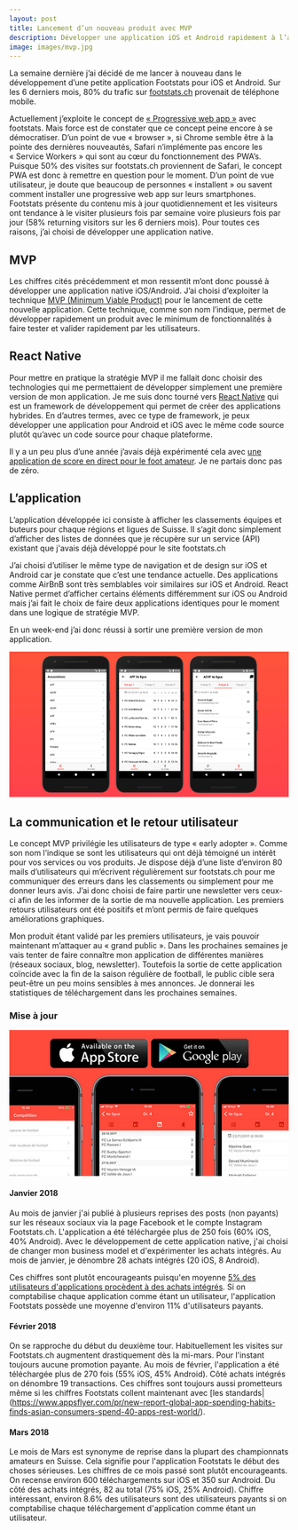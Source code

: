 ```yaml
---
layout: post
title: Lancement d’un nouveau produit avec MVP
description: Développer une application iOS et Android rapidement à l’aide de React Native.
image: images/mvp.jpg
---
```

La semaine dernière j’ai décidé de me lancer à nouveau dans le développement d’une petite application Footstats pour iOS et Android. Sur les 6 derniers mois, 80% du trafic sur [footstats.ch](https://www.footstats.ch/) provenait de téléphone mobile. 

Actuellement j’exploite le concept de [« Progressive web app »](https://developers.google.com/web/progressive-web-apps/) avec footstats. Mais force est de constater que ce concept peine encore à se démocratiser. D’un point de vue « browser », si Chrome semble être à la pointe des dernières nouveautés, Safari n’implémente pas encore les « Service Workers » qui sont au cœur du fonctionnement des PWA’s. Puisque 50% des visites sur footstats.ch proviennent de Safari, le concept PWA est donc à remettre en question pour le moment. D’un point de vue utilisateur, je doute que beaucoup de personnes « installent » ou savent comment installer une progressive web app sur leurs smartphones. Footstats présente du contenu mis à jour quotidiennement et les visiteurs ont tendance à le visiter plusieurs fois par semaine voire plusieurs fois par jour (58% returning visitors sur les 6 derniers mois). Pour toutes ces raisons, j’ai choisi de développer une application native. 

## MVP

Les chiffres cités précédemment et mon ressentit m’ont donc poussé à développer une application native iOS/Android. J’ai choisi d’exploiter la technique [MVP (Minimum Viable Product)](https://en.wikipedia.org/wiki/Minimum_viable_product) pour le lancement de cette nouvelle application. Cette technique, comme son nom l’indique, permet de développer rapidement un produit avec le minimum de fonctionnalités à faire tester et valider rapidement par les utilisateurs. 

## React Native

Pour mettre en pratique la stratégie MVP il me fallait donc choisir des technologies qui me permettaient de développer simplement une première version de mon application. Je me suis donc tourné vers [React Native](https://facebook.github.io/react-native/) qui est un framework de développement qui permet de créer des applications hybrides. En d’autres termes, avec ce type de framework, je peux développer une application pour Android et iOS avec le même code source plutôt qu’avec un code source pour chaque plateforme.

Il y a un peu plus d’une année j’avais déjà expérimenté cela avec [une application de score en direct pour le foot amateur](/2017/05/28/2017-05-28-webapp-participative). Je ne partais donc pas de zéro.

## L’application

L’application développée ici consiste à afficher les classements équipes et buteurs pour chaque régions et ligues de Suisse. Il s’agit donc simplement d’afficher des listes de données que je récupère sur un service (API) existant que j'avais déjà développé pour le site footstats.ch

J’ai choisi d’utiliser le même type de navigation et de design sur iOS et Android car je constate que c’est une tendance actuelle. Des applications comme AirBnB sont très semblables voir similaires sur iOS et Android. React Native permet d’afficher certains éléments différemment sur iOS ou Android mais j’ai fait le choix de faire deux applications identiques pour le moment dans une logique de stratégie MVP.

En un week-end j’ai donc réussi à sortir une première version de mon application.

<img src="/images/footstats-app.jpg" alt="Footstats App" class="post-image" />

## La communication et le retour utilisateur

Le concept MVP privilégie les utilisateurs de type « early adopter ». Comme son nom l’indique se sont les utilisateurs qui ont déjà témoigné un intérêt pour vos services ou vos produits. Je dispose déjà d’une liste d’environ 80 mails d’utilisateurs qui m’écrivent régulièrement sur footstats.ch pour me communiquer des erreurs dans les classements ou simplement pour me donner leurs avis. J’ai donc choisi de faire partir une newsletter vers ceux-ci afin de les informer de la sortie de ma nouvelle application. Les premiers retours utilisateurs ont été positifs et m’ont permis de faire quelques améliorations graphiques.

Mon produit étant validé par les premiers utilisateurs, je vais pouvoir maintenant m’attaquer au « grand public ». Dans les prochaines semaines je vais tenter de faire connaître mon application de différentes manières (réseaux sociaux, blog, newsletter). Toutefois la sortie de cette application coïncide avec la fin de la saison régulière de football, le public cible sera peut-être un peu moins sensibles à mes annonces. Je donnerai les statistiques de téléchargement dans les prochaines semaines.

### Mise à jour

<img src="/images/footstats-app-2.jpg" alt="Footstats App mise à jour" class="post-image" />

#### Janvier 2018
Au mois de janvier j'ai publié à plusieurs reprises des posts (non payants) sur les réseaux sociaux via la page Facebook et le compte Instagram Footstats.ch. L'application a été téléchargée plus de 250 fois (60% iOS, 40% Android). Avec le développement de cette application native, j'ai choisi de changer mon business model et d'expérimenter les achats intégrés. Au mois de janvier, je dénombre 28 achats intégrés (20 iOS, 8 Android).

Ces chiffres sont plutôt encourageants puisqu'en moyenne [5% des utilisateurs d'applications procèdent à des achats intégrés](https://www.appsflyer.com/pr/new-report-global-app-spending-habits-finds-asian-consumers-spend-40-apps-rest-world/). Si on comptabilise chaque application comme étant un utilisateur, l'application Footstats possède une moyenne d'environ 11% d'utilisateurs payants.

#### Février 2018
On se rapproche du début du deuxième tour. Habituellement les visites sur Footstats.ch augmentent drastiquement dès la mi-mars. Pour l'instant toujours aucune promotion payante. Au mois de février, l'application a été téléchargée plus de 270 fois (55% iOS, 45% Android). Côté achats intégrés on dénombre 19 transactions. Ces chiffres sont toujours aussi prometteurs même si les chiffres Footstats collent maintenant avec [les standards|(https://www.appsflyer.com/pr/new-report-global-app-spending-habits-finds-asian-consumers-spend-40-apps-rest-world/).

#### Mars 2018
Le mois de Mars est synonyme de reprise dans la plupart des championnats amateurs en Suisse. Cela signifie pour l'application Footstats le début des choses sérieuses. Les chiffres de ce mois passé sont plutôt encourageants. On recense environ 600 téléchargements sur iOS et 350 sur Android. Du côté des achats intégrés, 82 au total (75% iOS, 25% Android). Chiffre intéressant, environ 8.6% des utilisateurs sont des utilisateurs payants si on comptabilise chaque téléchargement d'application comme étant un utilisateur.
